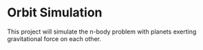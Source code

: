 # Orbit Simulation
This project will simulate the n-body problem with planets exerting gravitational force on each other.
